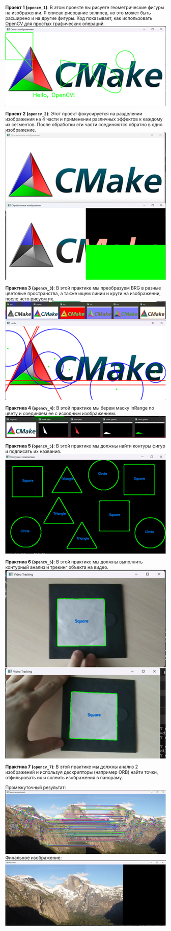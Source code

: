 **Проект 1 (`opencv_1`)**:
   В этом проекте вы рисуете геометрические фигуры на изображении. Я описал рисование эллипса, но это может быть расширено и на другие фигуры. Код показывает, как использовать OpenCV для простых графических операций.  
   ![Скриншот из проекта 1](images/opencv1.png)

**Проект 2 (`opencv_2`)**:
   Этот проект фокусируется на разделении изображения на 4 части и применении различных эффектов к каждому из сегментов. После обработки эти части соединяются обратно в одно изображение.  
   ![Скриншот из проекта 2](images/opencv2.png)

**Практика 3 (`opencv_3`)**:
   В этой практике мы преобразуем BRG в разные цветовые пространства, а также ищем линии и круги на изображении, после чего рисуем их.
   ![Скриншот из проекта 3](images/opencv3.png)
   ![Скриншот из проекта 4](images/opencv4.png)

**Практика 4 (`opencv_4`)**:
   В этой практике мы берем маску inRange по цвету и соединяем ее с исходным изображением.
   ![Скриншот из проекта 5](images/opencv5.png)

**Практика 5 (`opencv_5`)**:
   В этой практике мы должны найти контуры фигур и подписать их названия.
   ![Скриншот из проекта 5](images/opencv6.png)

**Практика 6 (`opencv_6`)**:
   В этой практике мы должны выполнить контурный анализ и трекинг объекта на видео.
   ![Скриншот из проекта 6](images/opencv7.png)
   ![Скриншот из проекта 7](images/opencv8.png)

**Практика 7 (`opencv_7`)**:
   В этой практике мы должны анализ 2 изображений и используя дескрипторы (например ORB) найти точки, отфильровать их и склеить изображения в панораму.
   
   Промежуточный результат:
   ![Скриншот из проекта 8](images/opencv9.png)
   Финальное изображение:
   ![Скриншот из проекта 9](images/opencv10.png)